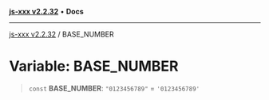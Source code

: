 [**js-xxx v2.2.32**](../README.md) • **Docs**

***

[js-xxx v2.2.32](../README.md) / BASE\_NUMBER

# Variable: BASE\_NUMBER

> `const` **BASE\_NUMBER**: `"0123456789"` = `'0123456789'`
